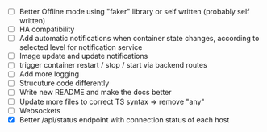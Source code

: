 - [ ] Better Offline mode using "faker" library or self written (probably self written)
- [ ] HA compatibility
- [ ] Add automatic notifications when container state changes, according to selected level for notification service
- [ ] Image update and update notifications
- [ ] trigger container restart / stop / start via backend routes
- [ ] Add more logging
- [ ] Strucuture code differently
- [ ] Write new README and make the docs better
- [ ] Update more files to correct TS syntax => remove "any"
- [ ] Websockets
- [X] Better /api/status endpoint with connection status of each host
